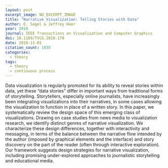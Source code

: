 ```yaml
---
layout: post
excerpt_image: NO_EXCERPT_IMAGE
title: "Narrative Visualization: Telling Stories with Data"
author: E. Segel & Jeffrey Heer
year: 2010
journal: IEEE Transactions on Visualization and Computer Graphics
doi: 10.1109/TVCG.2010.179
date: 2010-11-01
citation_count: 1035
categories:
  - theory
tags:
  - theory
  - continuous process
---
```

Data visualization is regularly promoted for its ability to reveal stories within data, yet these “data stories” differ in important ways from traditional forms of storytelling. Storytellers, especially online journalists, have increasingly been integrating visualizations into their narratives, in some cases allowing the visualization to function in place of a written story. In this paper, we systematically review the design space of this emerging class of visualizations. Drawing on case studies from news media to visualization research, we identify distinct genres of narrative visualization. We characterize these design differences, together with interactivity and messaging, in terms of the balance between the narrative flow intended by the author (imposed by graphical elements and the interface) and story discovery on the part of the reader (often through interactive exploration). Our framework suggests design strategies for narrative visualization, including promising under-explored approaches to journalistic storytelling and educational media.
